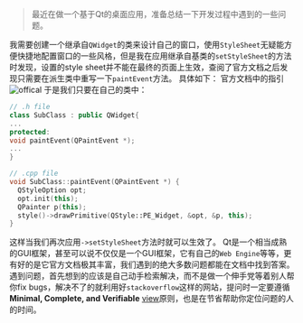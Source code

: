 > 最近在做一个基于Qt的桌面应用，准备总结一下开发过程中遇到的一些问题。

我需要创建一个继承自`QWidget`的类来设计自己的窗口，使用`StyleSheet`无疑能方便快捷地配置窗口的一些风格，但是我在应用继承自基类的`setStyleSheet`的方法时发现，设置的style sheet并不能在最终的页面上生效，查阅了官方文档之后发现只需要在派生类中重写一下`paintEvent`方法。
具体如下：
官方文档中的指引![offical](http://img.blog.csdn.net/20170906225227277?watermark/2/text/aHR0cDovL2Jsb2cuY3Nkbi5uZXQvY3FrMDEwMA==/font/5a6L5L2T/fontsize/400/fill/I0JBQkFCMA==/dissolve/70/gravity/SouthEast)
于是我们只要在自己的类中：
```cpp
// .h file
class SubClass : public QWidget{
...
protected:
void paintEvent(QPaintEvent *);
...
}

// .cpp file
void SubClass::paintEvent(QPaintEvent *) {
  QStyleOption opt;
  opt.init(this);
  QPainter p(this);
  style()->drawPrimitive(QStyle::PE_Widget, &opt, &p, this);
}

```
这样当我们再次应用`->setStyleSheet`方法时就可以生效了。
Qt是一个相当成熟的GUI框架，甚至可以说不仅仅是一个GUI框架，它有自己的`Web Engine`等等，更有好的是它官方文档极其丰富，我们遇到的绝大多数问题都能在文档中找到答案。
遇到问题，首先想到的应该是自己动手检索解决，而不是做一个伸手党等着别人帮你fix bugs，解决不了的就利用好`stackoverflow`这样的网站，提问时一定要遵循**Minimal, Complete, and Verifiable** [view](https://stackoverflow.com/help/mcve)原则，也是在节省帮助你定位问题的人的时间。